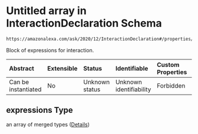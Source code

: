 # Untitled array in InteractionDeclaration Schema

```txt
https://amazonalexa.com/ask/2020/12/InteractionDeclaration#/properties/expressions
```

Block of expressions for interaction.

| Abstract            | Extensible | Status         | Identifiable            | Custom Properties | Additional Properties | Access Restrictions | Defined In                                                                                        |
| :------------------ | :--------- | :------------- | :---------------------- | :---------------- | :-------------------- | :------------------ | :------------------------------------------------------------------------------------------------ |
| Can be instantiated | No         | Unknown status | Unknown identifiability | Forbidden         | Allowed               | none                | [InteractionDeclaration.json\*](../../schemas/InteractionDeclaration.json "open original schema") |

## expressions Type

an array of merged types ([Details](interactiondeclaration-properties-expressions-items.md))
